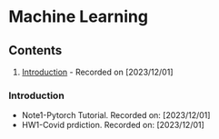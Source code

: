 # Machine Learning 

## Contents
1. [Introduction](#introduction) - Recorded on [2023/12/01]

### Introduction
- Note1-Pytorch Tutorial. Recorded on: [2023/12/01]
- HW1-Covid prdiction. Recorded on: [2023/12/01]
